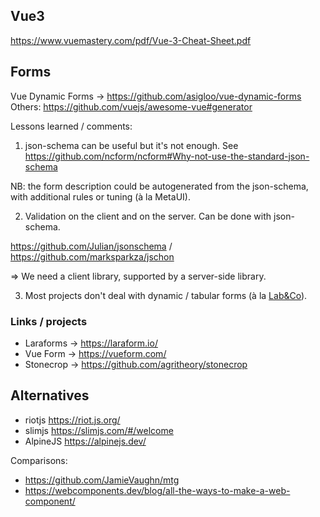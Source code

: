 ## Vue3
https://www.vuemastery.com/pdf/Vue-3-Cheat-Sheet.pdf

## Forms
Vue Dynamic Forms -> https://github.com/asigloo/vue-dynamic-forms
Others: https://github.com/vuejs/awesome-vue#generator

Lessons learned / comments:

1) json-schema can be useful but it's not enough. See <https://github.com/ncform/ncform#Why-not-use-the-standard-json-schema>

NB: the form description could be autogenerated from the json-schema, with additional rules or tuning (à la MetaUI).

2) Validation on the client and on the server. Can be done with json-schema.

https://github.com/Julian/jsonschema / https://github.com/marksparkza/jschon

=> We need a client library, supported by a server-side library.

3) Most projects don't deal with dynamic / tabular forms (à la [Lab&Co](https://abilian.com/fr/solutions/labandco/)).

### Links / projects
- Laraforms -> https://laraform.io/
- Vue Form -> https://vueform.com/
- Stonecrop -> https://github.com/agritheory/stonecrop

## Alternatives
- riotjs <https://riot.js.org/>
- slimjs <https://slimjs.com/#/welcome>
- AlpineJS <https://alpinejs.dev/>

Comparisons:

- https://github.com/JamieVaughn/mtg
- https://webcomponents.dev/blog/all-the-ways-to-make-a-web-component/

